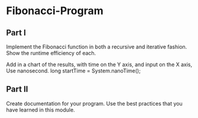 # Fibonacci-Program

## Part I

Implement the Fibonacci function in both a recursive and iterative fashion. Show the runtime efficiency of each.

Add in a chart of the results, with time on the Y axis, and input on the X axis, Use nanosecond.  long startTime = System.nanoTime(); 

## Part II

Create documentation for your program.  Use the best practices that you have learned in this module.
